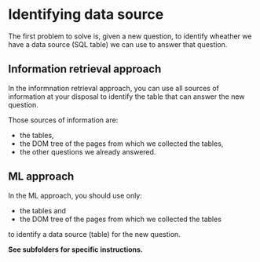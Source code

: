 # Identifying data source

The first problem to solve is, given a new question, to identify wheather we have a data source (SQL table) we can use to answer that question.

## Information retrieval approach

In the informnation retrieval approach, you can use all sources of information at your disposal to identify the table that can answer the new question.

Those sources of information are:
* the tables,
* the DOM tree of the pages from which we collected the tables,
* the other questions we already answered.

## ML approach

In the ML approach, you should use only:
* the tables and
* the DOM tree of the pages from which we collected the tables

to identify a data source (table) for the new question.

__See subfolders for specific instructions.__